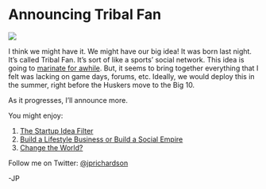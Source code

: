 <!--
id: 1406631916
link: http://techneur.com/post/1406631916/announcing-tribal-fan
slug: announcing-tribal-fan
date: Tue Oct 26 2010 08:25:14 GMT-0500 (CDT)
publish: 2010-10-026
tags: tribalfan
-->


Announcing Tribal Fan
=====================

![](http://media.tumblr.com/tumblr_lawfwu0Zmn1qzbc4f.jpg)

I think we might have it. We might have our big idea! It was born last
night. It’s called Tribal Fan. It’s sort of like a sports’ social
network. This idea is going to [marinate for
awhile](http://techneur.com/post/935550443/the-startup-idea-filter).
But, it seems to bring together everything that I felt was lacking
on game days, forums, etc. Ideally, we would deploy this in the summer,
right before the Huskers move to the Big 10.

As it progresses, I’ll announce more.

You might enjoy:

1.  [The Startup Idea
    Filter](http://techneur.com/post/935550443/the-startup-idea-filter)
2.  [Build a Lifestyle Business or Build a Social
    Empire](http://techneur.com/post/1360391727/build-a-lifestyle-business-or-build-a-social-empire)
3.  [Change the
    World?](http://techneur.com/post/1291554735/change-the-world)

Follow me on Twitter: [@jprichardson](http://twitter.com/jprichardson)

-JP


